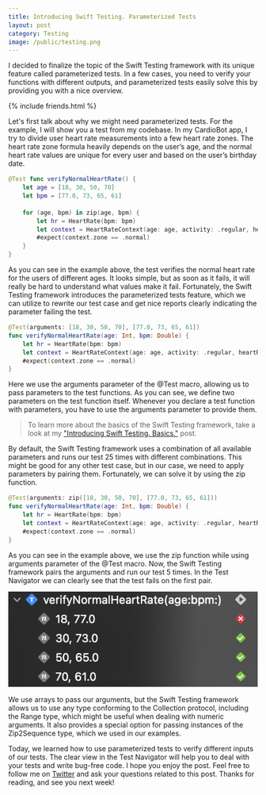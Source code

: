 ```yaml
---
title: Introducing Swift Testing. Parameterized Tests
layout: post
category: Testing
image: /public/testing.png
---
```


I decided to finalize the topic of the Swift Testing framework with its unique feature called parameterized tests. In a few cases, you need to verify your functions with different outputs, and parameterized tests easily solve this by providing you with a nice overview.

{% include friends.html %}

Let's first talk about why we might need parameterized tests. For the example, I will show you a test from my codebase. In my CardioBot app, I try to divide user heart rate measurements into a few heart rate zones. The heart rate zone formula heavily depends on the user’s age, and the normal heart rate values are unique for every user and based on the user’s birthday date.

```swift
@Test func verifyNormalHeartRate() {
    let age = [18, 30, 50, 70]
    let bpm = [77.0, 73, 65, 61]
        
    for (age, bpm) in zip(age, bpm) {
        let hr = HeartRate(bpm: bpm)
        let context = HeartRateContext(age: age, activity: .regular, heartRate: hr)
        #expect(context.zone == .normal)
    }
}
```

As you can see in the example above, the test verifies the normal heart rate for the users of different ages. It looks simple, but as soon as it fails, it will really be hard to understand what values make it fail. Fortunately, the Swift Testing framework introduces the parameterized tests feature, which we can utilize to rewrite our test case and get nice reports clearly indicating the parameter failing the test.

```swift
@Test(arguments: [18, 30, 50, 70], [77.0, 73, 65, 61])
func verifyNormalHeartRate(age: Int, bpm: Double) {
    let hr = HeartRate(bpm: bpm)
    let context = HeartRateContext(age: age, activity: .regular, heartRate: hr)
    #expect(context.zone == .normal)
}
```

Here we use the arguments parameter of the @Test macro, allowing us to pass parameters to the test functions. As you can see, we define two parameters on the test function itself. Whenever you declare a test function with parameters, you have to use the arguments parameter to provide them.

> To learn more about the basics of the Swift Testing framework, take a look at my ["Introducing Swift Testing. Basics."](/2024/10/22/introducing-swift-testing-basics/) post.

By default, the Swift Testing framework uses a combination of all available parameters and runs our test 25 times with different combinations. This might be good for any other test case, but in our case, we need to apply parameters by pairing them. Fortunately, we can solve it by using the zip function.

```swift
@Test(arguments: zip([18, 30, 50, 70], [77.0, 73, 65, 61]))
func verifyNormalHeartRate(age: Int, bpm: Double) {
    let hr = HeartRate(bpm: bpm)
    let context = HeartRateContext(age: age, activity: .regular, heartRate: hr)
    #expect(context.zone == .normal)
}
```

As you can see in the example above, we use the zip function while using arguments parameter of the @Test macro. Now, the Swift Testing framework pairs the arguments and run our test 5 times. In the Test Navigator we can clearly see that the test fails on the first pair.

![parameterized-test-navigator](/public/parameterized-test.png)

We use arrays to pass our arguments, but the Swift Testing framework allows us to use any type conforming to the Collection protocol, including the Range type, which might be useful when dealing with numeric arguments. It also provides a special option for passing instances of the Zip2Sequence type, which we used in our examples.

Today, we learned how to use parameterized tests to verify different inputs of our tests. The clear view in the Test Navigator will help you to deal with your tests and write bug-free code. I hope you enjoy the post. Feel free to follow me on [Twitter](https://twitter.com/mecid) and ask your questions related to this post. Thanks for reading, and see you next week!
